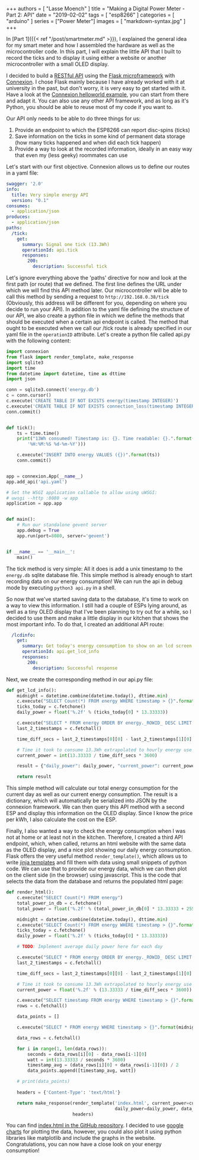 +++
authors = [
    "Lasse Moench"
]
title = "Making a Digital Power Meter - Part 2: API"
date = "2019-02-02"
tags = [
    "esp8266"
]
categories = [
    "arduino"
]
series = ["Power Meter"]
images = [
    "markdown-syntax.jpg"
]
+++

In [Part 1]({{< ref "/post/smartmeter.md" >}}), I explained the general idea for my smart meter and how I assembled the hardware as well as the microcontroller code. In this part, I will explain the little API that I built to record the ticks and to display it using either a website or another microcontroller with a small OLED display.

I decided to build a [RESTful API](https://de.wikipedia.org/wiki/Representational_State_Transfer) using the [Flask microframework](http://flask.pocoo.org/) with [Connexion](http://flask.pocoo.org/). I chose Flask mainly because I have already worked with it at university in the past, but don't worry, it is very easy to get started with it. Have a look at the [Connexion helloworld example](https://github.com/zalando/connexion/tree/master/examples/openapi3/helloworld), you can start from there and adapt it. You can also use any other API framework, and as long as it's Python, you should be able to reuse most of my code if you want to.

Our API only needs to be able to do three things for us:

1. Provide an endpoint to which the ESP8266 can report disc-spins (ticks)
2. Save information on the ticks in some kind of permanent data storage (how many ticks happened and when did each tick happen)
2. Provide a way to look at the recorded information, ideally in an easy way that even my (less geeky) roommates can use

Let's start with our first objective. Connexion allows us to define our routes in a yaml file:
```yaml
swagger: '2.0'
info:
  title: Very simple energy API
  version: "0.1"
consumes:
  - application/json
produces:
  - application/json
paths:
  /tick:
    get:
      summary: Signal one tick (13.3Wh)
      operationId: api.tick
      responses:
        200:
          description: Successful tick
```
Let's ignore everything above the 'paths' directive for now and look at the first path (or route) that we defined. The first line defines the URL under which we will find this API method later. Our microcontroller will be able to call this method by sending a request to `http://192.168.0.38/tick` (Obviously, this address will be different for you, depending on where you decide to run your API). In addition to the yaml file defining the structure of our API, we also create a python file in which we define the methods that should be executed when a certain api endpoint is called. The method that ought to be executed when we call our /tick route is already specified in our yaml file in the `operationID` attribute. Let's create a python file called api.py with the following content:
```python
import connexion
from flask import render_template, make_response
import sqlite3
import time
from datetime import datetime, time as dttime
import json

conn = sqlite3.connect('energy.db')
c = conn.cursor()
c.execute('CREATE TABLE IF NOT EXISTS energy(timestamp INTEGER)')
c.execute('CREATE TABLE IF NOT EXISTS connection_loss(timestamp INTEGER, duration INTEGER, ticks_missed INTEGER)')
conn.commit()


def tick():
    ts = time.time()
    print("13Wh consumed! Timestamp is: {}. Time readable: {}.".format(ts, datetime.utcfromtimestamp(ts).strftime(
        '%H:%M:%S %d-%m-%Y')))

    c.execute("INSERT INTO energy VALUES ({})".format(ts))
    conn.commit()


app = connexion.App(__name__)
app.add_api('api.yaml')

# Set the WSGI application callable to allow using uWSGI:
# uwsgi --http :8080 -w app
application = app.app


def main():
    # Run our standalone gevent server
    app.debug = True
    app.run(port=8080, server='gevent')


if __name__ == '__main__':
    main()
```
The tick method is very simple: All it does is add a unix timestamp to the `energy.db` sqlite database file. This simple method is already enough to start recording data on our energy consumption! We can run the api in debug mode by executing `python3 api.py` in a shell.

So now that we've started saving data to the database, it's time to work on a way to view this information. I still had a couple of ESPs lying around, as well as a tiny OLED display that I've been planning to try out for a while, so I decided to use them and make a little display in our kitchen that shows the most important info. To do that, I created an additional API route:
```yaml
  /lcdinfo:
    get:
      summary: Get today's energy consumption to show on an lcd screen
      operationId: api.get_lcd_info
      responses:
        200:
          description: Successful response
```
Next, we create the corresponding method in our api.py file:
```python
def get_lcd_info():
    midnight = datetime.combine(datetime.today(), dttime.min)
    c.execute("SELECT Count(*) FROM energy WHERE timestamp > {}".format(midnight.timestamp()))
    ticks_today = c.fetchone()
    daily_power = float('%.2f' % (ticks_today[0] * 13.33333))

    c.execute("SELECT * FROM energy ORDER BY energy._ROWID_ DESC LIMIT 2")
    last_2_timestamps = c.fetchall()

    time_diff_secs = last_2_timestamps[0][0] - last_2_timestamps[1][0]

    # Time it took to consume 13.3Wh extrapolated to hourly energy use
    current_power = int(13.33333 / time_diff_secs * 3600)

    result = {"daily_power": daily_power, "current_power": current_power}

    return result
```
This simple method will calculate our total energy consumption for the current day as well as our current energy consumption. The result is a dictionary, which will automatically be serialized into JSON by the connexion framework. We can then query this API method with a second ESP and display this information on the OLED display. Since I know the price per kWh, I also calculate the cost on the ESP.

Finally, I also wanted a way to check the energy consumption when I was not at home or at least not in the kitchen. Therefore, I created a third API endpoint, which, when called, returns an html website with the same data as the OLED display, and a nice plot showing our daily energy consumption. Flask offers the very useful method `render_template()`, which allows us to write [jinja templates](http://jinja.pocoo.org/) and fill them with data using small snippets of python code. We can use that to provide our energy data, which we can then plot on the client side (in the browser) using javascript. This is the code that selects the data from the database and returns the populated html page:
```python
def render_html():
    c.execute("SELECT Count(*) FROM energy")
    total_power_in_db = c.fetchone()
    total_power = float('%.2f' % (total_power_in_db[0] * 13.33333 + 25503550))

    midnight = datetime.combine(datetime.today(), dttime.min)
    c.execute("SELECT Count(*) FROM energy WHERE timestamp > {}".format(midnight.timestamp()))
    ticks_today = c.fetchone()
    daily_power = float('%.2f' % (ticks_today[0] * 13.33333))

    # TODO: Implement average daily power here for each day

    c.execute("SELECT * FROM energy ORDER BY energy._ROWID_ DESC LIMIT 2")
    last_2_timestamps = c.fetchall()

    time_diff_secs = last_2_timestamps[0][0] - last_2_timestamps[1][0]

    # Time it took to consume 13.3Wh extrapolated to hourly energy use
    current_power = float('%.2f' % (13.33333 / time_diff_secs * 3600))

    c.execute("SELECT timestamp FROM energy WHERE timestamp > {}".format(midnight.timestamp()))
    rows = c.fetchall()

    data_points = []

    c.execute("SELECT * FROM energy WHERE timestamp > {}".format(midnight.timestamp()))

    data_rows = c.fetchall()

    for i in range(1, len(data_rows)):
        seconds = data_rows[i][0] - data_rows[i-1][0]
        watt = int(13.33333 / seconds * 3600)
        timestamp_avg = (data_rows[i][0] + data_rows[i-1][0]) / 2
        data_points.append([timestamp_avg, watt])

    # print(data_points)
    
    headers = {'Content-Type': 'text/html'}

    return make_response(render_template('index.html', current_power=current_power, total_power=total_power,
                                         daily_power=daily_power, data_points=json.dumps(data_points)), 200,
                         headers)
```
You can find [index.html in the GitHub repository](https://github.com/LasseMoench/smartmeter/blob/master/API/templates/index.html). I decided to use [google charts](https://developers.google.com/chart/) for plotting the data, however, you could also plot it using python libraries like matplotlib and include the graphs in the website. Congratulations, you can now have a close look on your energy consumption!
